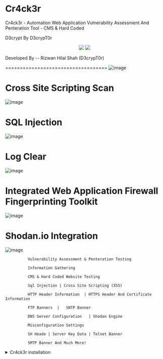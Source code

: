 # Cr4ck3r
Cr4ck3r - Automation Web Application Vulnerability Assessment And Penteration Tool - CMS &amp; Hard Coded

D3crypt By D3crypT0r

<p align="center">
    <img src="https://img.shields.io/badge/D3crypT0r-blue.svg"> 
  </a>
  <a href="https://en.wikipedia.org/wiki/Ruby_(programming_language)">
    <img src="https://img.shields.io/badge/language-ruby-red.svg">
 </a>
</p>

   Developed By -- Rizwan Hilal Shah (D3crypT0r)

===================================
![image](https://user-images.githubusercontent.com/66831571/161799073-4622f2d2-f36b-4e57-acaa-0caae559bc8a.png)

# Cross Site Scripting Scan
![image](https://user-images.githubusercontent.com/66831571/161799288-4c329057-fe67-4d5f-9b0d-376cad316ff5.png)


# SQL Injection
![image](https://user-images.githubusercontent.com/66831571/161799405-88e1872e-778c-4dd9-be3d-15203df46ab1.png)

# Log Clear

![image](https://user-images.githubusercontent.com/66831571/161800003-6c8a134d-91c4-40d9-b3ad-eabf95209698.png)


# Integrated Web Application Firewall Fingerprinting Toolkit

![image](https://user-images.githubusercontent.com/66831571/157284172-cb0f461e-1f1e-43af-8882-c46b3754dab1.png)

# Shodan.io Integration
![image](https://user-images.githubusercontent.com/66831571/161799668-48ddb68e-00ea-4c2d-818d-ae7b8d3746aa.png)


              Vulnerability Assessment & Penteration Testing          

              Information Gathering                                   

              CMS & Hard Coded Website Testing 

              Sql Injection | Cross Site Scripting (XSS)

              HTTP Header Information  | HTTPS Header And Certificate Information                  

              FTP Banners  |   SNTP Banner                                             

              DNS Server Configuration   | Shodan Engine                         

              Misconfiguration Settings                                   

              SH Heade | Server Key Data | Telnet Banner                                           

              SMTP Banner And Much More!                              
              
<details>
<summary>Cr4ck3r installation</summary>

```
To install Cr4ck3r you should
execute the following commands.
```

# Linux
> git clone https://github.com//D3crypT0r/Cr4ck3r.git

> cd Cr4ck3r

> ruby setup.rb (Gems installation Manually)

> ruby Cr4ck3r.rb

=======================================================================

# Android - Termux

> pkg update -y

> pkg upgrade -y

> pkg install git -y

> pkg install ruby -y && ruby setup.rb

> git clone https://github.com//D3crypT0r/Cr4ck3r.git

> cd Cr4ck3r

> ruby Cr4ck3r.rb

========================================================================
# DISCLAIMER

```
Usage of the D3crypt tool for illigal purpose is strongly prohabited.
It is the end user's responsibility to obey all applicable local, state, federal, and international laws.
Developers assume no liability and are not responsible for any misuse or damage caused by this program.
```
